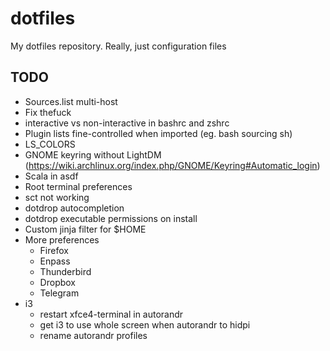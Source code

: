 # dotfiles
My dotfiles repository. Really, just configuration files

## TODO
- Sources.list multi-host
- Fix thefuck
- interactive vs non-interactive in bashrc and zshrc
- Plugin lists fine-controlled when imported (eg. bash sourcing sh)
- LS_COLORS
- GNOME keyring without LightDM
  (https://wiki.archlinux.org/index.php/GNOME/Keyring#Automatic_login)
- Scala in asdf
- Root terminal preferences
- sct not working
- dotdrop autocompletion
- dotdrop executable permissions on install
- Custom jinja filter for $HOME
- More preferences
  + Firefox
  + Enpass
  + Thunderbird
  + Dropbox
  + Telegram
- i3
  + restart xfce4-terminal in autorandr
  + get i3 to use whole screen when autorandr to hidpi
  + rename autorandr profiles
